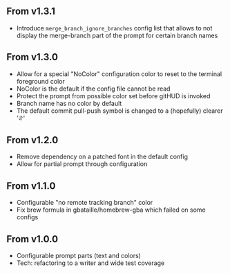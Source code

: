 From v1.3.1
-----------
* Introduce `merge_branch_ignore_branches` config list that allows to not
  display the merge-branch part of the prompt for certain branch names

From v1.3.0
-----------
* Allow for a special "NoColor" configuration color to reset to the terminal
  foreground color
* NoColor is the default if the config file cannot be read
* Protect the prompt from possible color set before gitHUD is invoked
* Branch name has no color by default
* The default commit pull-push symbol is changed to a (hopefully) clearer '⥯'

From v1.2.0
-----------
* Remove dependency on a patched font in the default config
* Allow for partial prompt through configuration

From v1.1.0
-----------
* Configurable "no remote tracking branch" color
* Fix brew formula in gbataille/homebrew-gba which failed on some configs

From v1.0.0
-----------
* Configurable prompt parts (text and colors)
* Tech: refactoring to a writer and wide test coverage
